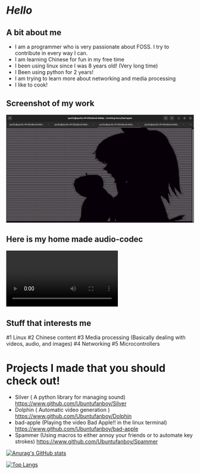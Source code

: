 # *Hello*

## A bit about me

- I am a programmer who is very passionate about FOSS. I try to contribute in every way I can.
- I am learning Chinese for fun in my free time
- I been using linux since I was 8 years old! (Very long time)
- I Been using python for 2 years!
- I am trying to learn more about networking and media processing
- I like to cook!

## Screenshot of my work
![Example](example2.png)

## Here is my home made audio-codec

![Example](video.mp4)

## Stuff that interests me

#1 Linux
#2 Chinese content
#3 Media processing (Basically dealing with videos, audio, and images)
#4 Networking
#5 Microcontrollers

# Projects I made that you should check out!

- Silver ( A python library for managing sound) https://www.github.com/Ubuntufanboy/Silver
- Dolphin ( Automatic video generation ) https://www.github.com/Ubuntufanboy/Dolphin
- bad-apple (Playing the video Bad Apple!! in the linux terminal) https://www.github.com/Ubuntufanboy/bad-apple
- Spammer (Using macros to either annoy your friends or to automate key strokes) https://www.github.com/Ubuntufanboy/Spammer

[![Anurag's GitHub stats](https://github-readme-stats.vercel.app/api?username=Ubuntufanboy)](https://github.com/anuraghazra/github-readme-stats)

[![Top Langs](https://github-readme-stats.vercel.app/api/top-langs/?username=Ubuntufanboy)](https://github.com/anuraghazra/github-readme-stats)
